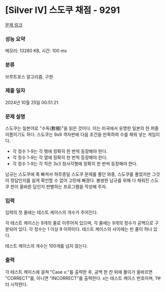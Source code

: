 # [Silver IV] 스도쿠 채점 - 9291 

[문제 링크](https://www.acmicpc.net/problem/9291) 

### 성능 요약

메모리: 13280 KB, 시간: 100 ms

### 분류

브루트포스 알고리즘, 구현

### 제출 일자

2024년 10월 25일 00:51:21

### 문제 설명

<p>스도쿠는 일본어로 "수독(數獨)"을 읽은 것이다. 이는 미국에서 유명한 일본의 한 퍼즐 이름이기도 하다. 스도쿠는 9x9 격자판에 다음 조건을 만족하여 수를 채워 넣는 게임이다.</p>

<ul>
	<li>각 정수 1-9는 각 행에 정확히 한 번씩 등장해야 한다.</li>
	<li>각 정수 1-9는 각 열에 정확히 한 번씩 등장해야 한다.</li>
	<li>각 정수 1-9는 각 작은 3x3 정사각형에 정확히 한 번씩 등장해야 한다.</li>
</ul>

<p>남규는 스도쿠에 푹 빠져서 하루종일 스도쿠 문제를 풀던 와중, 스도쿠를 풀었지만 그것이 정답인지를 쉽게 확인할 수 없어 고민에 빠졌다. 불쌍한 남규를 위해 다 채워진 스도쿠 판이 올바른 답인지 판별하는 프로그램을 작성해 주자.</p>

### 입력 

 <p>입력의 첫 줄에는 테스트 케이스의 개수가 주어진다.</p>

<p>각 테스트 케이스는 9개의 줄로 이루어져 있으며, 각 줄에는 9개의 정수가 공백으로 구분되어 있다. 각 정수는 1 이상 9 이하이다. 테스트 케이스의 사이에는 빈 줄이 하나 있다.</p>

<p>테스트 케이스의 개수는 100개를 넘지 않는다.</p>

### 출력 

 <p>각 테스트 케이스에 걸쳐 "Case x:"를 출력한 후, 공백 한 칸 뒤에 풀이가 올바르면 "CORRECT"를, 아니면 "INCORRECT"를 출력한다. x는 테스트 케이스 번호이며, 1부터 시작한다.</p>

